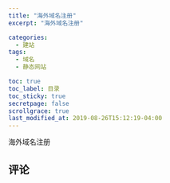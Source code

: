 ```yaml
---
title: "海外域名注册"
excerpt: "海外域名注册"

categories:
  - 建站
tags:
  - 域名
  - 静态网站

toc: true
toc_label: 目录
toc_sticky: true
secretpage: false
scrollgrace: true
last_modified_at: 2019-08-26T15:12:19-04:00
---
```


海外域名注册





## 评论




